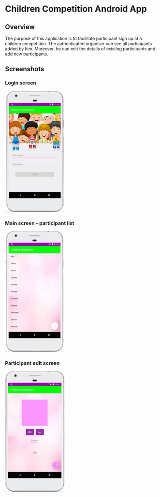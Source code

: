 # Children Competition Android App


## Overview
The purpose of this application is to facilitate participant sign up at a children competition. The authenticated organiser can see all participants added by him. Moreover, he can edit the details of existing participants and add new participants.


## Screenshots

### Login screen

<img src="screenshots/login_screen.jpg" width="200" height="400">

### Main screen - participant list

<img src="screenshots/list_screen.jpg" width="200" height="400">

### Participant edit screen

<img src="screenshots/edit_screen.jpg" width="200" height="400">
